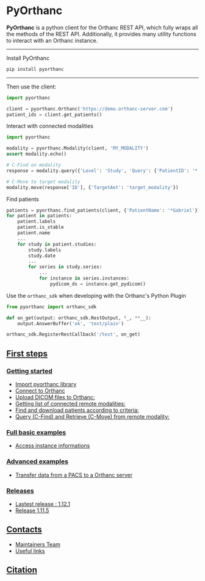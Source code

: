 <!-- ====================== TOC ====================== -->
<!-- Generated by mkdocs-toc-md plugin -->
<!-- ================================================= -->

# PyOrthanc
**PyOrthanc** is a python client for the Orthanc REST API, which fully wraps all the methods of the REST API.
Additionally, it provides many utility functions to interact with an Orthanc instance.


---
Install PyOrthanc
```bash
pip install pyorthanc
```
---
Then use the client:
```python
import pyorthanc

client = pyorthanc.Orthanc('https://demo.orthanc-server.com')
patient_ids = client.get_patients()
```
Interact with connected modalities

```python
import pyorthanc

modality = pyorthanc.Modality(client, 'MY_MODALITY')
assert modality.echo()

# C-Find on modality
response = modality.query({'Level': 'Study', 'Query': {'PatientID': '*'}})

# C-Move to target modality
modality.move(response['ID'], {'TargetAet': 'target_modality'})
```
Find patients
```python
patients = pyorthanc.find_patients(client, {'PatientName': '*Gabriel'})
for patient in patients:
    patient.labels
    patient.is_stable
    patient.name
    ...
    for study in patient.studies:
        study.labels
        study.date
        ...
        for series in study.series:
            ...
            for instance in series.instances:
                pydicom_ds = instance.get_pydicom()
```

Use the `orthanc_sdk` when developing with the Orthanc's Python Plugin

```python
from pyorthanc import orthanc_sdk

def on_get(output: orthanc_sdk.RestOutput, *_, **__):
    output.AnswerBuffer('ok', 'text/plain')

orthanc_sdk.RegisterRestCallback('/test', on_get)
```

## [First steps](tutorial/quickstart.md#first-steps)
### [Getting started](tutorial/quickstart.md#getting-started)
* [Import pyorthanc library](tutorial/quickstart.md#import-pyorthanc-library)
* [Connect to Orthanc](tutorial/quickstart.md#connect-to-orthanc)
* [Upload DICOM files to Orthanc:](tutorial/quickstart.md#upload-dicom-files-to-orthanc)
* [Getting list of connected remote modalities:](tutorial/quickstart.md#getting-list-of-connected-remote-modalities)
* [Find and download patients according to criteria:](tutorial/quickstart.md#find-and-download-patients-according-to-criteria)
* [Query (C-Find) and Retrieve (C-Move) from remote modality:](tutorial/quickstart.md#query-c-find-and-retrieve-c-move-from-remote-modality)
### [Full basic examples](tutorial/quickstart.md#full-basic-examples)
* [Access instance informations](tutorial/quickstart.md#access-instance-informations)
### [Advanced examples](tutorial/advanced.md)
* [Transfer data from a PACS to a Orthanc server](tutorial/advanced.md#transfer-data-from-a-pacs-to-a-orthanc-server)
### [Releases](releases.md)
* [Lastest release : 1.12.1](releases.md#lastest-release-1121)
* [Release 1.11.5](releases.md#release-1115)
## [Contacts](contacts.md#contacts)
* [Maintainers Team](contacts.md#maintainers-team)
* [Useful links](contacts.md#useful-links)
## [Citation](citation.md#citation)
